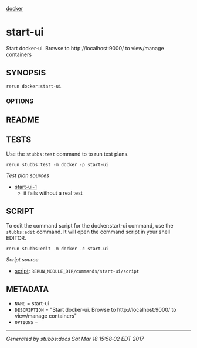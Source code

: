 [docker](../../index.html)
# start-ui 

Start docker-ui. Browse to http://localhost:9000/ to view/manage containers

## SYNOPSIS

    rerun docker:start-ui 

### OPTIONS



## README



## TESTS

Use the `stubbs:test` command to to run test plans.

    rerun stubbs:test -m docker -p start-ui

*Test plan sources*

* [start-ui-1](../../tests/start-ui-1.html)
  * it fails without a real test

## SCRIPT

To edit the command script for the docker:start-ui command, 
use the `stubbs:edit`
command. It will open the command script in your shell EDITOR.

    rerun stubbs:edit -m docker -c start-ui

*Script source*

* [script](script.html): `RERUN_MODULE_DIR/commands/start-ui/script`

## METADATA

* `NAME` = start-ui
* `DESCRIPTION` = "Start docker-ui.  Browse to http://localhost:9000/ to view/manage containers"
* `OPTIONS` = 

----

*Generated by stubbs:docs Sat Mar 18 15:58:02 EDT 2017*

